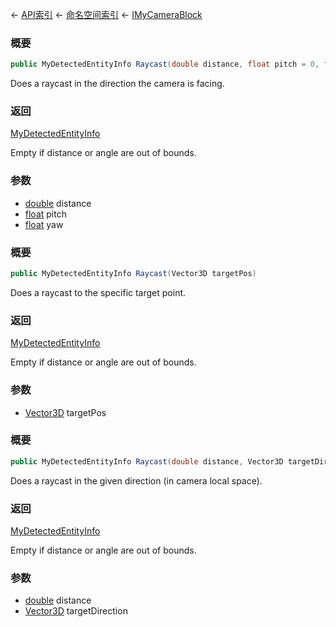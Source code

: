 ← [API索引](Api-Index) ← [命名空间索引](Namespace-Index) ← [IMyCameraBlock](Sandbox.ModAPI.Ingame.IMyCameraBlock)

### 概要

```csharp
public MyDetectedEntityInfo Raycast(double distance, float pitch = 0, float yaw = 0)
```

Does a raycast in the direction the camera is facing.

### 返回

[MyDetectedEntityInfo](Sandbox.ModAPI.Ingame.MyDetectedEntityInfo)

Empty if distance or angle are out of bounds.

### 参数

* [double](https://docs.microsoft.com/en-us/dotnet/api/System.Double?view=netframework-4.6) distance
* [float](https://docs.microsoft.com/en-us/dotnet/api/System.Single?view=netframework-4.6) pitch
* [float](https://docs.microsoft.com/en-us/dotnet/api/System.Single?view=netframework-4.6) yaw
### 概要

```csharp
public MyDetectedEntityInfo Raycast(Vector3D targetPos)
```

Does a raycast to the specific target point.

### 返回

[MyDetectedEntityInfo](Sandbox.ModAPI.Ingame.MyDetectedEntityInfo)

Empty if distance or angle are out of bounds.

### 参数

* [Vector3D](VRageMath.Vector3D) targetPos
### 概要

```csharp
public MyDetectedEntityInfo Raycast(double distance, Vector3D targetDirection)
```

Does a raycast in the given direction (in camera local space).

### 返回

[MyDetectedEntityInfo](Sandbox.ModAPI.Ingame.MyDetectedEntityInfo)

Empty if distance or angle are out of bounds.

### 参数

* [double](https://docs.microsoft.com/en-us/dotnet/api/System.Double?view=netframework-4.6) distance
* [Vector3D](VRageMath.Vector3D) targetDirection
